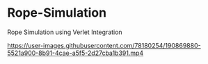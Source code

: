# Rope-Simulation
Rope Simulation using Verlet Integration

https://user-images.githubusercontent.com/78180254/190869880-5521a900-8b91-4cae-a5f5-2d27cba1b391.mp4

